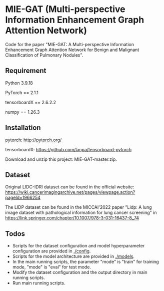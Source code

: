 # MIE-GAT (Multi-perspective Information Enhancement Graph Attention Network)
Code for the paper "MIE-GAT: A Multi-perspective Information Enhancement Graph Attention Network for Benign and Malignant Classification of Pulmonary Nodules".
## Requirement
Python 3.9.18

PyTorch == 2.1.1

tensorboardX == 2.6.2.2

numpy == 1.26.3
## Installation
pytorch: http://pytorch.org/

tensorboardX: https://github.com/lanpa/tensorboard-pytorch

Download and unzip this project: MIE-GAT-master.zip.
## Dataset
Original LIDC-IDRI dataset can be found in the official website: https://wiki.cancerimagingarchive.net/pages/viewpage.action?pageId=1966254

The LIDP dataset can be found in the MICCAI'2022 paper "Lidp: A lung image dataset with pathological information for
lung cancer screening" in https://link.springer.com/chapter/10.1007/978-3-031-16437-8_74
## Todos
* Scripts for the dataset configuration and model hyperparameter configuration are provided in [./config](https://github.com/MindExpanse/NoduleClassification/tree/main/config).
* Scripts for the model architecture are provided in [./models](https://github.com/MindExpanse/NoduleClassification/tree/main/models).
* In the main running scripts, the parameter "mode" is "train" for training mode, "mode" is "eval" for test mode.
* Modify the dataset configuration and the output directory in main running scripts.
* Run main running scripts.
